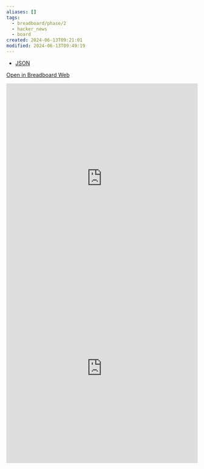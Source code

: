 ```yaml
---
aliases: []
tags:
  - breadboard/phase/2
  - hacker_news
  - board
created: 2024-06-13T09:21:01
modified: 2024-06-13T09:49:19
---
```


<!-- - [TypeScript](https://github.com/breadboard-ai/breadboard/blob/main/packages/example-boards/src/boards/hacker-news-firebase-story-from-id.ts) -->

- [JSON](https://github.com/breadboard-ai/breadboard/blob/main/packages/visual-editor/public/example-boards/hacker-news-algolia-items.json)

[Open in Breadboard Web](https://breadboard-ai.web.app/?board=https://raw.githubusercontent.com/breadboard-ai/breadboard/main/packages/visual-editor/public/example-boards/hacker-news-algolia-items.json)

<iframe src="https://breadboard-ai.web.app/?board=https://raw.githubusercontent.com/breadboard-ai/breadboard/main/packages/visual-editor/public/example-boards/hacker-news-algolia-items.json&embed" style="width: 100%; height: 500px; border: 0;"></iframe>

<iframe src="https://breadboard-ai.web.app/?board=https://raw.githubusercontent.com/breadboard-ai/breadboard/main/packages/visual-editor/public/example-boards/hacker-news-algolia-items.json" style="width: 100%; height: 500px; border: 0;"></iframe>
